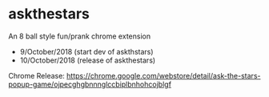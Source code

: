 # askthestars
An 8 ball style fun/prank chrome extension
* 9/October/2018 (start dev of askthstars)
* 10/October/2018 (release of askthestars)

Chrome Release: https://chrome.google.com/webstore/detail/ask-the-stars-popup-game/ojpecghgbnnnglccbiplbnhohcojblgf
